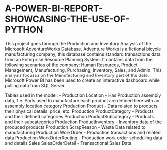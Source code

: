 # A-POWER-BI-REPORT-SHOWCASING-THE-USE-OF-PYTHON

This project goes through the Production and Inventory Analysis of the Microsoft AdventureWorks Database. Adventure Works is a fictional bicycle manufacturing company, this database contains standard transactions data from an Enterprise Resource Planning System. It contains data from the following scenarios of the company: Human Resources, Product Management, Manufacturing, Purchasing, Inventory, Sales, and Admin. This analysis focuses on the Manufacturing and Inventory part of the data. Microsoft Power BI has been used to create an interactive dashboard while pulling data from SQL Server.

Tables used in the model: -
Production Location - Has Production assembly data, 1.e. Parts used to manufacture each product are defined here with an assembly location category
Production Product - Data related to products, their physical details, price, etc.
Production ProductCategory - Products and their defined categories
Production ProductSubcategory - Products and their subcategories
Production ProductInventory - Inventory data of the produced products
Production ScrapReason - Waste Data related to manufacturing
Production WorkOrder - Production transactions and related data
Production WorkOrderRouting - Production work order scheduling data and details
Sales SalesOrderDetail - Transactional Sales Data


